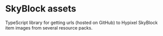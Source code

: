 # SkyBlock assets

TypeScript library for getting urls (hosted on GitHub) to Hypixel SkyBlock item images from several resource packs.

